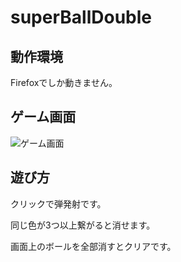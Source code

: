 superBallDouble
===============

動作環境
-------
Firefoxでしか動きません。

ゲーム画面
-------

![ゲーム画面](http://i.imgur.com/lhTaV.png "ゲーム画面")

遊び方
-------
クリックで弾発射です。

同じ色が3つ以上繋がると消せます。

画面上のボールを全部消すとクリアです。

